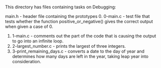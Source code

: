 This directory has files containing tasks on Debugging:

main.h - header file containing the prototypes
0. 0-main.c - test file that tests whether the function positive_or_negative() gives the correct output when given a case of 0.
1. 1-main.c - comments out the part of the code that is causing the output to go into an infinite loop.
2. 2-largest_number.c - prints the largest of three integers.
3. 3-print_remaining_days.c - converts a date to the day of year and determines how many days are left in the year, taking leap year into consideration.

